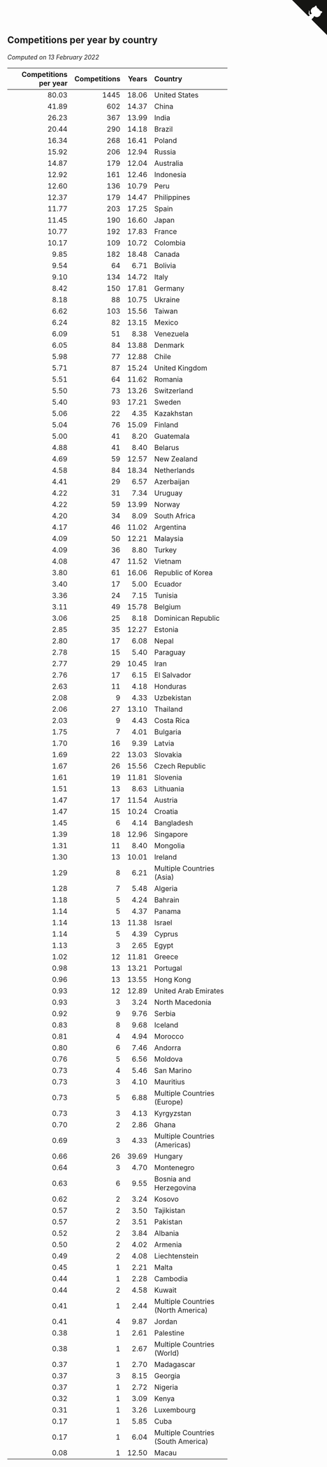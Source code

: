 ## Competitions per year by country

*Computed on 13 February 2022*

| Competitions per year | Competitions | Years | Country |
| ---: | ---: | ---: | :--- |
| 80.03 | 1445 | 18.06 | United States |
| 41.89 | 602 | 14.37 | China |
| 26.23 | 367 | 13.99 | India |
| 20.44 | 290 | 14.18 | Brazil |
| 16.34 | 268 | 16.41 | Poland |
| 15.92 | 206 | 12.94 | Russia |
| 14.87 | 179 | 12.04 | Australia |
| 12.92 | 161 | 12.46 | Indonesia |
| 12.60 | 136 | 10.79 | Peru |
| 12.37 | 179 | 14.47 | Philippines |
| 11.77 | 203 | 17.25 | Spain |
| 11.45 | 190 | 16.60 | Japan |
| 10.77 | 192 | 17.83 | France |
| 10.17 | 109 | 10.72 | Colombia |
| 9.85 | 182 | 18.48 | Canada |
| 9.54 | 64 | 6.71 | Bolivia |
| 9.10 | 134 | 14.72 | Italy |
| 8.42 | 150 | 17.81 | Germany |
| 8.18 | 88 | 10.75 | Ukraine |
| 6.62 | 103 | 15.56 | Taiwan |
| 6.24 | 82 | 13.15 | Mexico |
| 6.09 | 51 | 8.38 | Venezuela |
| 6.05 | 84 | 13.88 | Denmark |
| 5.98 | 77 | 12.88 | Chile |
| 5.71 | 87 | 15.24 | United Kingdom |
| 5.51 | 64 | 11.62 | Romania |
| 5.50 | 73 | 13.26 | Switzerland |
| 5.40 | 93 | 17.21 | Sweden |
| 5.06 | 22 | 4.35 | Kazakhstan |
| 5.04 | 76 | 15.09 | Finland |
| 5.00 | 41 | 8.20 | Guatemala |
| 4.88 | 41 | 8.40 | Belarus |
| 4.69 | 59 | 12.57 | New Zealand |
| 4.58 | 84 | 18.34 | Netherlands |
| 4.41 | 29 | 6.57 | Azerbaijan |
| 4.22 | 31 | 7.34 | Uruguay |
| 4.22 | 59 | 13.99 | Norway |
| 4.20 | 34 | 8.09 | South Africa |
| 4.17 | 46 | 11.02 | Argentina |
| 4.09 | 50 | 12.21 | Malaysia |
| 4.09 | 36 | 8.80 | Turkey |
| 4.08 | 47 | 11.52 | Vietnam |
| 3.80 | 61 | 16.06 | Republic of Korea |
| 3.40 | 17 | 5.00 | Ecuador |
| 3.36 | 24 | 7.15 | Tunisia |
| 3.11 | 49 | 15.78 | Belgium |
| 3.06 | 25 | 8.18 | Dominican Republic |
| 2.85 | 35 | 12.27 | Estonia |
| 2.80 | 17 | 6.08 | Nepal |
| 2.78 | 15 | 5.40 | Paraguay |
| 2.77 | 29 | 10.45 | Iran |
| 2.76 | 17 | 6.15 | El Salvador |
| 2.63 | 11 | 4.18 | Honduras |
| 2.08 | 9 | 4.33 | Uzbekistan |
| 2.06 | 27 | 13.10 | Thailand |
| 2.03 | 9 | 4.43 | Costa Rica |
| 1.75 | 7 | 4.01 | Bulgaria |
| 1.70 | 16 | 9.39 | Latvia |
| 1.69 | 22 | 13.03 | Slovakia |
| 1.67 | 26 | 15.56 | Czech Republic |
| 1.61 | 19 | 11.81 | Slovenia |
| 1.51 | 13 | 8.63 | Lithuania |
| 1.47 | 17 | 11.54 | Austria |
| 1.47 | 15 | 10.24 | Croatia |
| 1.45 | 6 | 4.14 | Bangladesh |
| 1.39 | 18 | 12.96 | Singapore |
| 1.31 | 11 | 8.40 | Mongolia |
| 1.30 | 13 | 10.01 | Ireland |
| 1.29 | 8 | 6.21 | Multiple Countries (Asia) |
| 1.28 | 7 | 5.48 | Algeria |
| 1.18 | 5 | 4.24 | Bahrain |
| 1.14 | 5 | 4.37 | Panama |
| 1.14 | 13 | 11.38 | Israel |
| 1.14 | 5 | 4.39 | Cyprus |
| 1.13 | 3 | 2.65 | Egypt |
| 1.02 | 12 | 11.81 | Greece |
| 0.98 | 13 | 13.21 | Portugal |
| 0.96 | 13 | 13.55 | Hong Kong |
| 0.93 | 12 | 12.89 | United Arab Emirates |
| 0.93 | 3 | 3.24 | North Macedonia |
| 0.92 | 9 | 9.76 | Serbia |
| 0.83 | 8 | 9.68 | Iceland |
| 0.81 | 4 | 4.94 | Morocco |
| 0.80 | 6 | 7.46 | Andorra |
| 0.76 | 5 | 6.56 | Moldova |
| 0.73 | 4 | 5.46 | San Marino |
| 0.73 | 3 | 4.10 | Mauritius |
| 0.73 | 5 | 6.88 | Multiple Countries (Europe) |
| 0.73 | 3 | 4.13 | Kyrgyzstan |
| 0.70 | 2 | 2.86 | Ghana |
| 0.69 | 3 | 4.33 | Multiple Countries (Americas) |
| 0.66 | 26 | 39.69 | Hungary |
| 0.64 | 3 | 4.70 | Montenegro |
| 0.63 | 6 | 9.55 | Bosnia and Herzegovina |
| 0.62 | 2 | 3.24 | Kosovo |
| 0.57 | 2 | 3.50 | Tajikistan |
| 0.57 | 2 | 3.51 | Pakistan |
| 0.52 | 2 | 3.84 | Albania |
| 0.50 | 2 | 4.02 | Armenia |
| 0.49 | 2 | 4.08 | Liechtenstein |
| 0.45 | 1 | 2.21 | Malta |
| 0.44 | 1 | 2.28 | Cambodia |
| 0.44 | 2 | 4.58 | Kuwait |
| 0.41 | 1 | 2.44 | Multiple Countries (North America) |
| 0.41 | 4 | 9.87 | Jordan |
| 0.38 | 1 | 2.61 | Palestine |
| 0.38 | 1 | 2.67 | Multiple Countries (World) |
| 0.37 | 1 | 2.70 | Madagascar |
| 0.37 | 3 | 8.15 | Georgia |
| 0.37 | 1 | 2.72 | Nigeria |
| 0.32 | 1 | 3.09 | Kenya |
| 0.31 | 1 | 3.26 | Luxembourg |
| 0.17 | 1 | 5.85 | Cuba |
| 0.17 | 1 | 6.04 | Multiple Countries (South America) |
| 0.08 | 1 | 12.50 | Macau |


<a href="https://github.com/jonatanklosko/wca_statistics" class="github-corner" aria-label="View source on Github"><svg width="80" height="80" viewBox="0 0 250 250" style="fill:#151513; color:#fff; position: absolute; top: 0; border: 0; right: 0;" aria-hidden="true"><path d="M0,0 L115,115 L130,115 L142,142 L250,250 L250,0 Z"></path><path d="M128.3,109.0 C113.8,99.7 119.0,89.6 119.0,89.6 C122.0,82.7 120.5,78.6 120.5,78.6 C119.2,72.0 123.4,76.3 123.4,76.3 C127.3,80.9 125.5,87.3 125.5,87.3 C122.9,97.6 130.6,101.9 134.4,103.2" fill="currentColor" style="transform-origin: 130px 106px;" class="octo-arm"></path><path d="M115.0,115.0 C114.9,115.1 118.7,116.5 119.8,115.4 L133.7,101.6 C136.9,99.2 139.9,98.4 142.2,98.6 C133.8,88.0 127.5,74.4 143.8,58.0 C148.5,53.4 154.0,51.2 159.7,51.0 C160.3,49.4 163.2,43.6 171.4,40.1 C171.4,40.1 176.1,42.5 178.8,56.2 C183.1,58.6 187.2,61.8 190.9,65.4 C194.5,69.0 197.7,73.2 200.1,77.6 C213.8,80.2 216.3,84.9 216.3,84.9 C212.7,93.1 206.9,96.0 205.4,96.6 C205.1,102.4 203.0,107.8 198.3,112.5 C181.9,128.9 168.3,122.5 157.7,114.1 C157.9,116.9 156.7,120.9 152.7,124.9 L141.0,136.5 C139.8,137.7 141.6,141.9 141.8,141.8 Z" fill="currentColor" class="octo-body"></path></svg></a><style>.github-corner:hover .octo-arm{animation:octocat-wave 560ms ease-in-out}@keyframes octocat-wave{0%,100%{transform:rotate(0)}20%,60%{transform:rotate(-25deg)}40%,80%{transform:rotate(10deg)}}@media (max-width:500px){.github-corner:hover .octo-arm{animation:none}.github-corner .octo-arm{animation:octocat-wave 560ms ease-in-out}}</style>
